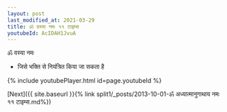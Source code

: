 ```yaml
---
layout: post
last_modified_at: 2021-03-29
title: ॐ वस्या नमः ११ टाइम्स
youtubeId: AcIDAH1JvuA
---
```

 
 
 ॐ वस्या नमः  
 
 -  जिसे भक्ति से नियंत्रित किया जा सकता है 
 
  
 
  
 
 
 
 
 
 


{% include youtubePlayer.html id=page.youtubeId %}
 
[Next]({{ site.baseurl }}{% link  split1/_posts/2013-10-01-ॐ अध्यात्मानुगाथाय नमः ११ टाइम्स.md%})
 
